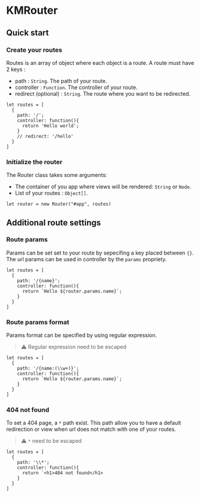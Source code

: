 # KMRouter

## Quick start

### Create your routes

Routes is an array of object where each object is a route. A route must have 2 keys :

- path : `String`. The path of your route.
- controller : `Function`. The controller of your route.
- redirect (optional) : `String`. The route where you want to be redirected.

```JS
let routes = [
  {
    path: '/';
    controller: function(){
      return 'Hello world';
    }
    // redirect: '/hello'
  }
]
```

### Initialize the router

The Router class takes some arguments:

- The container of you app where views will be rendered: `String` or `Node`.
- List of your routes : `Object[]`.

```JS
let router = new Router("#app", routes)
```

## Additional route settings

### Route params

Params can be set set to your route by sepecifing a key placed between `{}`. The url params can be used in controller by the `params` propriety.

```JS
let routes = [
  {
    path: '/{name}';
    controller: function(){
      return `Hello ${router.params.name}`;
    }
  }
]
```

### Route params format

Params format can be specified by using regular expression.

> ⚠️ Regular expression need to be escaped

```JS
let routes = [
  {
    path: '/{name:(\\w+)}';
    controller: function(){
      return `Hello ${router.params.name}`;
    }
  }
]
```

### 404 not found

To set a 404 page, a `*` path exist. This path allow you to have a default redirection or view when url does not match with one of your routes.

> ⚠️ `*` need to be escaped

```JS
let routes = [
  {
    path: '\\*';
    controller: function(){
      return `<h1>404 not found</h1>
    }
  }
]
```
